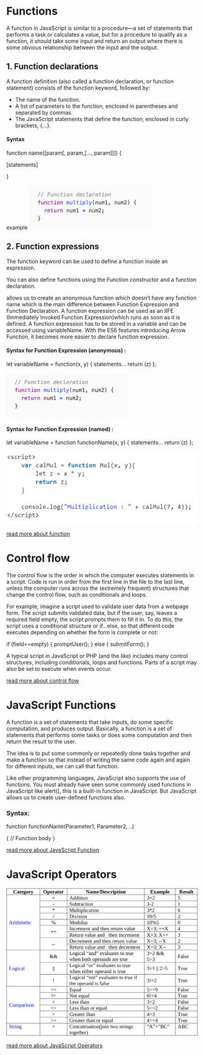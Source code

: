 # Functions 

A function in JavaScript is similar to a procedure—a set of statements that performs a task or calculates a value, but for a procedure to qualify as a function, it should take some input and return an output where there is some obvious relationship between the input and the output.


## 1. Function declarations 
A function definition (also called a function declaration, or function statement) consists of the function keyword, followed by:

* The name of the function.
* A list of parameters to the function, enclosed in parentheses and separated by commas.
* The JavaScript statements that define the function, enclosed in curly brackets, {...}.

#### Syntax
function name([param[, param,[..., param]]])
 {

   [statements]

}

 example
 ![hi](hi1.png)

## 2. Function expressions
The function keyword can be used to define a function inside an expression.

You can also define functions using the Function constructor and a function declaration.

allows us to create an anonymous function which doesn’t have any function name which is the main difference between Function Expression and Function Declaration. A function expression can be used as an IIFE (Immediately Invoked Function Expression)which runs as soon as it is defined. A function expression has to be stored in a variable and can be accessed using variableName.  With the ES6 features introducing Arrow Function, it becomes more easier to declare function expression.

#### Syntax for Function Expression (anonymous) :  

let variableName = function(x, y) { statements... return (z) };

![hi](hi1.png)

#### Syntax for Function Expression (named) :  

let variableName = function functionName(x, y) { statements... return (z) };

![hi](hi2.PNG)

[read more about function](https://developer.mozilla.org/en-US/docs/Web/JavaScript/Guide/Functions)

# Control flow

The control flow is the order in which the computer executes statements in a script. Code is run in order from the first line in the file to the last line, unless the computer runs across the (extremely frequent) structures that change the control flow, such as conditionals and loops.

For example, imagine a script used to validate user data from a webpage form. The script submits validated data, but if the user, say, leaves a required field empty, the script prompts them to fill it in. To do this, the script uses a conditional structure or if...else, so that different code executes depending on whether the form is complete or not:

if (field==empty) {
    promptUser();
} else {
    submitForm();
}

A typical script in JavaScript or PHP (and the like) includes many control structures, including conditionals, loops and functions. Parts of a script may also be set to execute when events occur.

[read more about control flow](https://developer.mozilla.org/en-US/docs/Glossary/Control_flow)

# JavaScript Functions
A function is a set of statements that take inputs, do some specific computation, and produces output. Basically, a function is a set of statements that performs some tasks or does some computation and then return the result to the user.

The idea is to put some commonly or repeatedly done tasks together and make a function so that instead of writing the same code again and again for different inputs, we can call that function.

Like other programming languages, JavaScript also supports the use of functions. You must already have seen some commonly used functions in JavaScript like alert(), this is a built-in function in JavaScript. But JavaScript allows us to create user-defined functions also.

### Syntax:

function functionName(Parameter1, Parameter2, ..)

{
    // Function body
}

[read more about JavaScript Function](https://www.w3schools.com/js/js_functions.asp)


# JavaScript Operators

![Operators](Javascript3.png)

[read more about JavaScript Operators](https://www.w3schools.com/js/js_operators.asp)

